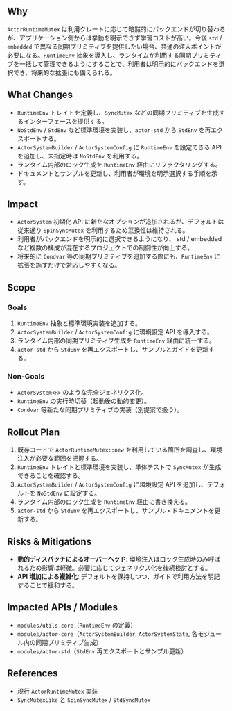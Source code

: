 ## Why
`ActorRuntimeMutex` は利用クレートに応じて暗黙的にバックエンドが切り替わるが、アプリケーション側からは挙動を明示できず学習コストが高い。今後 `std` / `embedded` で異なる同期プリミティブを提供したい場合、共通の注入ポイントが必要になる。`RuntimeEnv` 抽象を導入し、ランタイムが利用する同期プリミティブを一括して管理できるようにすることで、利用者は明示的にバックエンドを選択でき、将来的な拡張にも備えられる。

## What Changes
- `RuntimeEnv` トレイトを定義し、`SyncMutex` などの同期プリミティブを生成するインターフェースを提供する。
- `NoStdEnv` / `StdEnv` など標準環境を実装し、`actor-std` から `StdEnv` を再エクスポートする。
- `ActorSystemBuilder` / `ActorSystemConfig` に `RuntimeEnv` を設定できる API を追加し、未指定時は `NoStdEnv` を利用する。
- ランタイム内部のロック生成を `RuntimeEnv` 経由にリファクタリングする。
- ドキュメントとサンプルを更新し、利用者が環境を明示選択する手順を示す。

## Impact
- `ActorSystem` 初期化 API に新たなオプションが追加されるが、デフォルトは従来通り `SpinSyncMutex` を利用するため互換性は維持される。
- 利用者がバックエンドを明示的に選択できるようになり、 std / embedded など複数の構成が混在するプロジェクトでの制御性が向上する。
- 将来的に `Condvar` 等の同期プリミティブを追加する際にも、`RuntimeEnv` に拡張を施すだけで対応しやすくなる。

## Scope
### Goals
1. `RuntimeEnv` 抽象と標準環境実装を追加する。
2. `ActorSystemBuilder` / `ActorSystemConfig` に環境設定 API を導入する。
3. ランタイム内部の同期プリミティブ生成を `RuntimeEnv` 経由に統一する。
4. `actor-std` から `StdEnv` を再エクスポートし、サンプルとガイドを更新する。

### Non-Goals
- `ActorSystem<R>` のような完全ジェネリクス化。
- `RuntimeEnv` の実行時切替（起動後の動的変更）。
- `Condvar` 等新たな同期プリミティブの実装（別提案で扱う）。

## Rollout Plan
1. 既存コードで `ActorRuntimeMutex::new` を利用している箇所を調査し、環境注入が必要な範囲を把握する。
2. `RuntimeEnv` トレイトと標準環境を実装し、単体テストで `SyncMutex` が生成できることを確認する。
3. `ActorSystemBuilder` / `ActorSystemConfig` に環境設定 API を追加し、デフォルトを `NoStdEnv` に設定する。
4. ランタイム内部のロック生成を `RuntimeEnv` 経由に書き換える。
5. `actor-std` から `StdEnv` を再エクスポートし、サンプル・ドキュメントを更新する。

## Risks & Mitigations
- **動的ディスパッチによるオーバーヘッド**: 環境注入はロック生成時のみ呼ばれるため影響は軽微。必要に応じてジェネリクス化を後続検討とする。
- **API 増加による複雑化**: デフォルトを保持しつつ、ガイドで利用方法を明記することで緩和する。

## Impacted APIs / Modules
- `modules/utils-core`（`RuntimeEnv` の定義）
- `modules/actor-core`（`ActorSystemBuilder`, `ActorSystemState`, 各モジュール内の同期プリミティブ生成）
- `modules/actor-std`（`StdEnv` 再エクスポートとサンプル更新）

## References
- 現行 `ActorRuntimeMutex` 実装
- `SyncMutexLike` と `SpinSyncMutex` / `StdSyncMutex`
